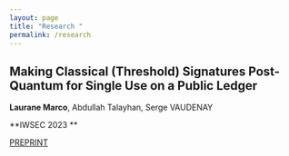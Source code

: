 ```yaml
---
layout: page
title: "Research "
permalink: /research
---
```


## Making Classical (Threshold) Signatures Post-Quantum for Single Use on a Public Ledger
 **Laurane Marco**, Abdullah Talayhan, Serge VAUDENAY
 
 **IWSEC 2023 **
 
[PREPRINT](https://eprint.iacr.org/2023/420.pdf)

